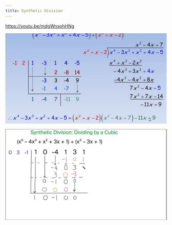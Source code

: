 ```yaml
---
title: Synthetic Division
---
```

https://youtu.be/mdgWnxohHNg

![synthetic division 1](/images/Pasted%20image%2020230306080932.png)

![synthetic division 2](/images/Pasted%20image%2020230306080935.png)

